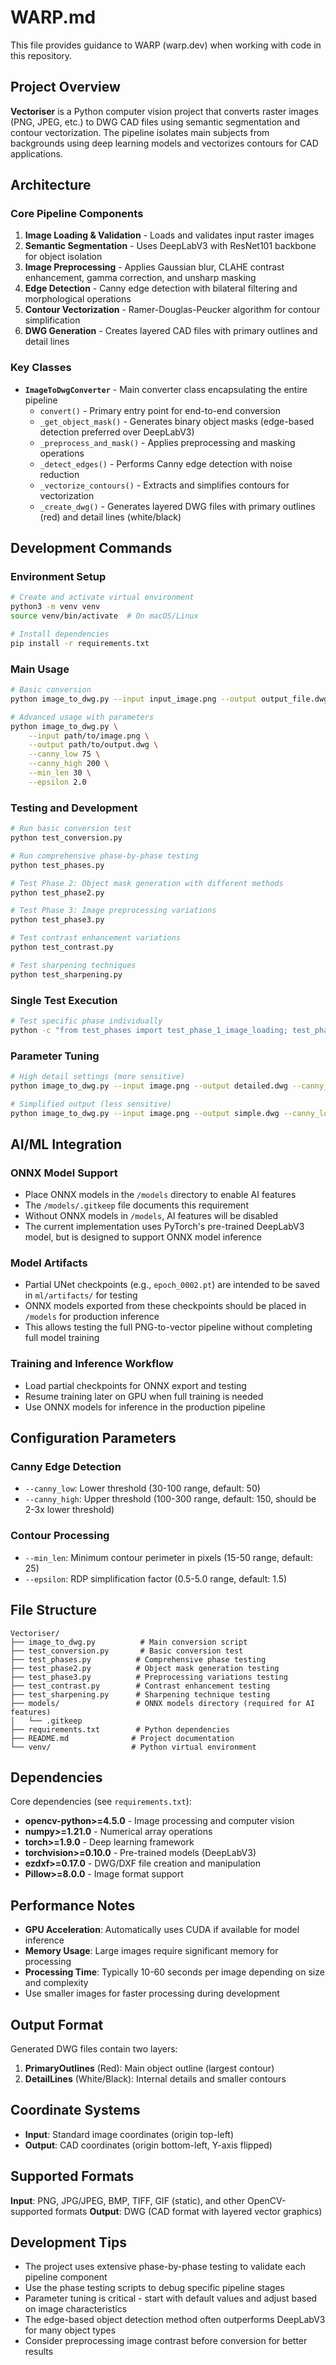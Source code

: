 # WARP.md

This file provides guidance to WARP (warp.dev) when working with code in this repository.

## Project Overview

**Vectoriser** is a Python computer vision project that converts raster images (PNG, JPEG, etc.) to DWG CAD files using semantic segmentation and contour vectorization. The pipeline isolates main subjects from backgrounds using deep learning models and vectorizes contours for CAD applications.

## Architecture

### Core Pipeline Components

1. **Image Loading & Validation** - Loads and validates input raster images
2. **Semantic Segmentation** - Uses DeepLabV3 with ResNet101 backbone for object isolation
3. **Image Preprocessing** - Applies Gaussian blur, CLAHE contrast enhancement, gamma correction, and unsharp masking
4. **Edge Detection** - Canny edge detection with bilateral filtering and morphological operations
5. **Contour Vectorization** - Ramer-Douglas-Peucker algorithm for contour simplification
6. **DWG Generation** - Creates layered CAD files with primary outlines and detail lines

### Key Classes

- **`ImageToDwgConverter`** - Main converter class encapsulating the entire pipeline
  - `convert()` - Primary entry point for end-to-end conversion
  - `_get_object_mask()` - Generates binary object masks (edge-based detection preferred over DeepLabV3)
  - `_preprocess_and_mask()` - Applies preprocessing and masking operations
  - `_detect_edges()` - Performs Canny edge detection with noise reduction
  - `_vectorize_contours()` - Extracts and simplifies contours for vectorization
  - `_create_dwg()` - Generates layered DWG files with primary outlines (red) and detail lines (white/black)

## Development Commands

### Environment Setup
```bash
# Create and activate virtual environment
python3 -m venv venv
source venv/bin/activate  # On macOS/Linux

# Install dependencies
pip install -r requirements.txt
```

### Main Usage
```bash
# Basic conversion
python image_to_dwg.py --input input_image.png --output output_file.dwg

# Advanced usage with parameters
python image_to_dwg.py \
    --input path/to/image.png \
    --output path/to/output.dwg \
    --canny_low 75 \
    --canny_high 200 \
    --min_len 30 \
    --epsilon 2.0
```

### Testing and Development

```bash
# Run basic conversion test
python test_conversion.py

# Run comprehensive phase-by-phase testing
python test_phases.py

# Test Phase 2: Object mask generation with different methods
python test_phase2.py

# Test Phase 3: Image preprocessing variations
python test_phase3.py

# Test contrast enhancement variations
python test_contrast.py

# Test sharpening techniques
python test_sharpening.py
```

### Single Test Execution
```bash
# Test specific phase individually
python -c "from test_phases import test_phase_1_image_loading; test_phase_1_image_loading()"
```

### Parameter Tuning
```bash
# High detail settings (more sensitive)
python image_to_dwg.py --input image.png --output detailed.dwg --canny_low 30 --canny_high 90 --min_len 15 --epsilon 0.8

# Simplified output (less sensitive)
python image_to_dwg.py --input image.png --output simple.dwg --canny_low 80 --canny_high 200 --min_len 40 --epsilon 3.0
```

## AI/ML Integration

### ONNX Model Support
- Place ONNX models in the `/models` directory to enable AI features
- The `/models/.gitkeep` file documents this requirement
- Without ONNX models in `/models`, AI features will be disabled
- The current implementation uses PyTorch's pre-trained DeepLabV3 model, but is designed to support ONNX model inference

### Model Artifacts
- Partial UNet checkpoints (e.g., `epoch_0002.pt`) are intended to be saved in `ml/artifacts/` for testing
- ONNX models exported from these checkpoints should be placed in `/models` for production inference
- This allows testing the full PNG-to-vector pipeline without completing full model training

### Training and Inference Workflow
- Load partial checkpoints for ONNX export and testing
- Resume training later on GPU when full training is needed
- Use ONNX models for inference in the production pipeline

## Configuration Parameters

### Canny Edge Detection
- `--canny_low`: Lower threshold (30-100 range, default: 50)
- `--canny_high`: Upper threshold (100-300 range, default: 150, should be 2-3x lower threshold)

### Contour Processing
- `--min_len`: Minimum contour perimeter in pixels (15-50 range, default: 25)
- `--epsilon`: RDP simplification factor (0.5-5.0 range, default: 1.5)

## File Structure

```
Vectoriser/
├── image_to_dwg.py          # Main conversion script
├── test_conversion.py       # Basic conversion test
├── test_phases.py          # Comprehensive phase testing
├── test_phase2.py          # Object mask generation testing  
├── test_phase3.py          # Preprocessing variations testing
├── test_contrast.py        # Contrast enhancement testing
├── test_sharpening.py      # Sharpening technique testing
├── models/                 # ONNX models directory (required for AI features)
│   └── .gitkeep
├── requirements.txt        # Python dependencies
├── README.md              # Project documentation
└── venv/                  # Python virtual environment
```

## Dependencies

Core dependencies (see `requirements.txt`):
- **opencv-python>=4.5.0** - Image processing and computer vision
- **numpy>=1.21.0** - Numerical array operations
- **torch>=1.9.0** - Deep learning framework
- **torchvision>=0.10.0** - Pre-trained models (DeepLabV3)
- **ezdxf>=0.17.0** - DWG/DXF file creation and manipulation
- **Pillow>=8.0.0** - Image format support

## Performance Notes

- **GPU Acceleration**: Automatically uses CUDA if available for model inference
- **Memory Usage**: Large images require significant memory for processing
- **Processing Time**: Typically 10-60 seconds per image depending on size and complexity
- Use smaller images for faster processing during development

## Output Format

Generated DWG files contain two layers:
1. **PrimaryOutlines** (Red): Main object outline (largest contour)
2. **DetailLines** (White/Black): Internal details and smaller contours

## Coordinate Systems

- **Input**: Standard image coordinates (origin top-left)
- **Output**: CAD coordinates (origin bottom-left, Y-axis flipped)

## Supported Formats

**Input**: PNG, JPG/JPEG, BMP, TIFF, GIF (static), and other OpenCV-supported formats
**Output**: DWG (CAD format with layered vector graphics)

## Development Tips

- The project uses extensive phase-by-phase testing to validate each pipeline component
- Use the phase testing scripts to debug specific pipeline stages
- Parameter tuning is critical - start with default values and adjust based on image characteristics
- The edge-based object detection method often outperforms DeepLabV3 for many object types
- Consider preprocessing image contrast before conversion for better results